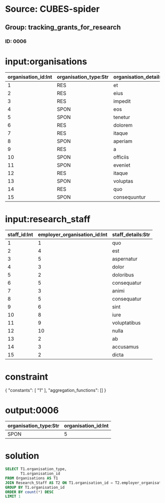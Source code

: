 # Source: CUBES-spider
## Group: tracking_grants_for_research
### ID: 0006

# input:organisations

| organisation_id:Int | organisation_type:Str | organisation_details:Str |
|---|---|---|
| 1 | RES | et |
| 2 | RES | eius |
| 3 | RES | impedit |
| 4 | SPON | eos |
| 5 | SPON | tenetur |
| 6 | RES | dolorem |
| 7 | RES | itaque |
| 8 | SPON | aperiam |
| 9 | RES | a |
| 10 | SPON | officiis |
| 11 | SPON | eveniet |
| 12 | RES | itaque |
| 13 | SPON | voluptas |
| 14 | RES | quo |
| 15 | SPON | consequuntur |

# input:research_staff

| staff_id:Int | employer_organisation_id:Int | staff_details:Str |
|---|---|---|
| 1 | 1 | quo |
| 2 | 4 | est |
| 3 | 5 | aspernatur |
| 4 | 3 | dolor |
| 5 | 2 | doloribus |
| 6 | 5 | consequatur |
| 7 | 3 | animi |
| 8 | 5 | consequatur |
| 9 | 6 | sint |
| 10 | 8 | iure |
| 11 | 9 | voluptatibus |
| 12 | 10 | nulla |
| 13 | 2 | ab |
| 14 | 3 | accusamus |
| 15 | 2 | dicta |

# constraint

{
  "constants": [
    "1"
  ],
  "aggregation_functions": []
}

# output:0006

| organisation_type:Str | organisation_id:Int |
|---|---|
| SPON | 5 |

# solution

```sql
SELECT T1.organisation_type,
       T1.organisation_id
FROM Organisations AS T1
JOIN Research_Staff AS T2 ON T1.organisation_id = T2.employer_organisation_id
GROUP BY T1.organisation_id
ORDER BY count(*) DESC
LIMIT 1
```
